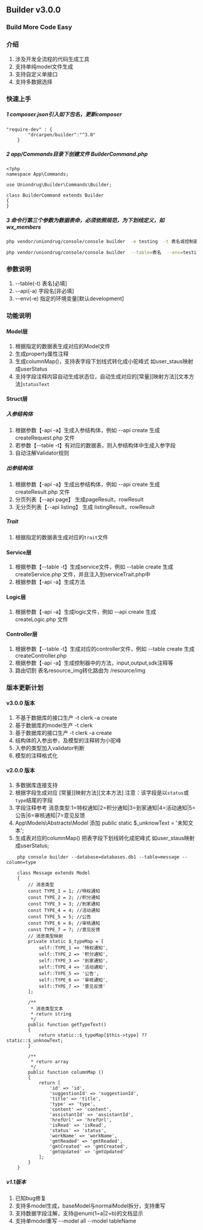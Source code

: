 ## Builder v3.0.0
### Build More Code Easy

### 介绍
1. 涉及开发全流程的代码生成工具
1. 支持单纯model文件生成
1. 支持自定义单接口
1. 支持多数据选择



### 快速上手
##### 1 composer.json引入如下包名，更新composer

```text
"require-dev" : {
        "drcarpen/builder":"^3.0"
    }
```
#####  2 app/Commands目录下创建文件 BuilderCommand.php

```text
<?php
namespace App\Commands;

use Uniondrug\Builder\Commands\Builder;

class BuilderCommand extends Builder
{
}
```

##### 3 命令行第三个参数为数据表命，必须依照规范，为下划线定义，如 wx_members

```bash
php vendor/uniondrug/console/console builder  -e testing  -t 表名或控制器名 -a 方法
```

```bash
php vendor/uniondrug/console/console builder  --table=表名  --env=testing --api 方法
```

### 参数说明

1. --table(-t)     表名[必填]
1. --api(-a)       字段名[非必填]
1. --env(-e)       指定的环境变量[默认development]

### 功能说明

####  Model层
1. 根据指定的数据表生成对应的Model文件
1. 生成property属性注释
1. 生成columnMap()，支持表字段下划线式转化成小驼峰式 如user_staus映射成userStatus
1. 支持字段注释内容自动生成状态位，自动生成对应的[常量][映射方法][文本方法]`statusText`

#### Struct层
##### 入参结构体
1. 根据参数【-api -a】生成入参结构体，例如 --api create 生成 createRequest.php 文件
1. 若参数【--table -t】有对应的数据表，则入参结构体中生成入参字段
1. 自动注解Validator规则

##### 出参结构体
1. 根据参数【-api -a】生成出参结构体，例如 --api create 生成 createResult.php 文件
1. 分页列表【--api page】 生成pageResult，rowResult
1. 无分页列表【--api listing】 生成 listingResult，rowResult

##### Trait
1. 根据指定的数据表生成对应的`trait`文件

#### Service层
1. 根据参数【--table -t】生成service文件，例如 --table create 生成 createService.php 文件，并且注入到serviceTrait.php中
1. 根据参数【-api -a】生成方法

#### Logic层
1. 根据参数【-api -a】生成logic文件，例如 --api create 生成 createLogic.php 文件

#### Controller层
1. 根据参数【--table -t】生成对应的controller文件，例如 --table create 生成 createController.php 
1. 根据参数【-api -a】生成控制器中的方法，input,output,sdk注释等
1. 路由切割 表名resource_img转化路由为 /resource/img 


### 版本更新计划

#### v3.0.0 版本
1. 不基于数据库的接口生产   -t clerk -a create
1. 基于数据库的model生产   -t clerk
1. 基于数据库的接口生产     -t clerk -a create
1. 结构体的入参出参，及模型的注释转为小驼峰 
1. 入参的类型加入validator判断
1. 模型的注释格式化




#### v2.0.0 版本
1. 多数据库连接支持 
1. 根据字段生成对应 [常量][映射方法][文本方法] 注意：该字段是以`status`或`type`结尾的字段
1. 字段注释参考  消息类型:1=特权通知|2=积分通知|3=到家通知|4=活动通知|5=公告|6=审核通知|7=意见反馈
1. App\Models\Abstracts\Model 添加 public static $_unknowText = '未知文本';
1. 生成表对应的columnMap() 把表字段下划线转化成驼峰式 如user_staus映射成userStatus;
```text
    php console builder --database=databases.db1 --table=message --column=type

    class Message extends Model
    {
    	// 消息类型
    	const TYPE_1 = 1; //特权通知
    	const TYPE_2 = 2; //积分通知
    	const TYPE_3 = 3; //到家通知
    	const TYPE_4 = 4; //活动通知
    	const TYPE_5 = 5; //公告
    	const TYPE_6 = 6; //审核通知
    	const TYPE_7 = 7; //意见反馈
        // 消息类型映射
        private static $_typeMap = [
            self::TYPE_1 => '特权通知',
            self::TYPE_2 => '积分通知',
            self::TYPE_3 => '到家通知',
            self::TYPE_4 => '活动通知',
            self::TYPE_5 => '公告',
            self::TYPE_6 => '审核通知',
            self::TYPE_7 => '意见反馈'
        ];
    
        /**
         * 消息类型文本
         * return string
         */
        public function getTypeText()
        {
            return static::$_typeMap[$this->type] ?? static::$_unknowText;
        }
    
        /**
         * return array
         */
        public function columnMap ()
        {
            return [
                'id' => 'id',
                'suggestionId' => 'suggestionId',
                'title' => 'title',
                'type' => 'type',
                'content' => 'content',
                'assistantId' => 'assistantId',
                'hrefUrl' => 'hrefUrl',
                'isRead' => 'isRead',
                'status' => 'status',
                'workName' => 'workName',
                'gmtReaded' => 'gmtReaded',
                'gmtCreated' => 'gmtCreated',
                'gmtUpdated' => 'gmtUpdated'
            ];
        }
    }
```

##### v1.1版本
1. 已知bug修复
1. 支持多model生成，baseModel与normalModel拆分，支持重写
1. 支持数据字段注解，支持@enum(1=a|2=b)的文档显示
1. 支持单model重写 --model all
                 --model  tableName


